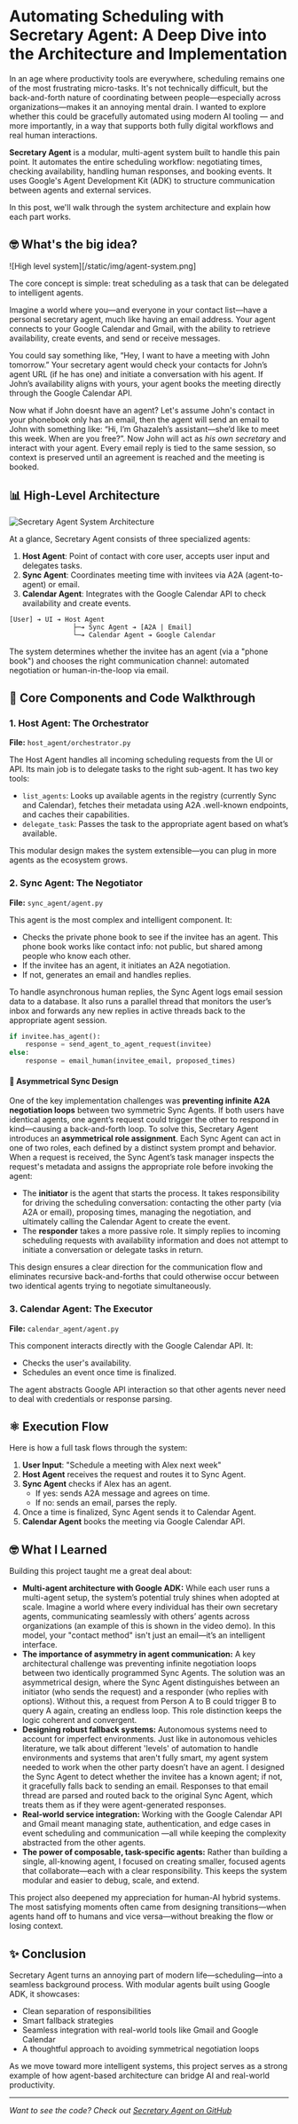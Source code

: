 # Automating Scheduling with Secretary Agent: A Deep Dive into the Architecture and Implementation

In an age where productivity tools are everywhere, scheduling remains one of the most frustrating micro-tasks. It's not technically difficult, but the back-and-forth nature of coordinating between people—especially across organizations—makes it an annoying mental drain. I wanted to explore whether this could be gracefully automated using modern AI tooling — and more importantly, in a way that supports both fully digital workflows and real human interactions.

**Secretary Agent** is a modular, multi-agent system built to handle this pain point. It automates the entire scheduling workflow: negotiating times, checking availability, handling human responses, and booking events. It uses Google's Agent Development Kit (ADK) to structure communication between agents and external services.

In this post, we'll walk through the system architecture and explain how each part works.

## 🤓 What's the big idea?

![High level system][/static/img/agent-system.png]

The core concept is simple: treat scheduling as a task that can be delegated to intelligent agents.

Imagine a world where you—and everyone in your contact list—have a personal secretary agent, much like having an email address. Your agent connects to your Google Calendar and Gmail, with the ability to retrieve availability, create events, and send or receive messages.

You could say something like, “Hey, I want to have a meeting with John tomorrow.” Your secretary agent would check your contacts for John’s agent URL (if he has one) and initiate a conversation with his agent. If John’s availability aligns with yours, your agent books the meeting directly through the Google Calendar API.

Now what if John doesnt have an agent? Let's assume John's contact in your phonebook only has an email, then the agent will send an email to John with something like: “Hi, I’m Ghazaleh’s assistant—she’d like to meet this week. When are you free?”. Now John will act as _his own secretary_ and interact with your agent. Every email reply is tied to the same session, so context is preserved until an agreement is reached and the meeting is booked.

## 📊 High-Level Architecture

![Secretary Agent System Architecture](/static/img/system-components.png)

At a glance, Secretary Agent consists of three specialized agents:

1. **Host Agent**: Point of contact with core user, accepts user input and delegates tasks.
2. **Sync Agent**: Coordinates meeting time with invitees via A2A (agent-to-agent) or email.
3. **Calendar Agent**: Integrates with the Google Calendar API to check availability and create events.

```
[User] ➔ UI ➔ Host Agent
                ├─➔ Sync Agent ➔ [A2A | Email]
                └─➔ Calendar Agent ➔ Google Calendar
```

The system determines whether the invitee has an agent (via a "phone book") and chooses the right communication channel: automated negotiation or human-in-the-loop via email.


## 💪 Core Components and Code Walkthrough

### 1. Host Agent: The Orchestrator

**File:** `host_agent/orchestrator.py`

The Host Agent handles all incoming scheduling requests from the UI or API. Its main job is to delegate tasks to the right sub-agent. It has two key tools:

- `list_agents`: Looks up available agents in the registry (currently Sync and Calendar), fetches their metadata using A2A .well-known endpoints, and caches their capabilities.
- `delegate_task`: Passes the task to the appropriate agent based on what’s available.

This modular design makes the system extensible—you can plug in more agents as the ecosystem grows.

### 2. Sync Agent: The Negotiator

**File:** `sync_agent/agent.py`

This agent is the most complex and intelligent component. It:

- Checks the private phone book to see if the invitee has an agent. This phone book works like contact info: not public, but shared among people who know each other.
- If the invitee has an agent, it initiates an A2A negotiation.
- If not, generates an email and handles replies.

To handle asynchronous human replies, the Sync Agent logs email session data to a database. It also runs a parallel thread that monitors the user’s inbox and forwards any new replies in active threads back to the appropriate agent session.

```python
if invitee.has_agent():
    response = send_agent_to_agent_request(invitee)
else:
    response = email_human(invitee_email, proposed_times)
```

#### 🔄 Asymmetrical Sync Design

One of the key implementation challenges was **preventing infinite A2A negotiation loops** between two symmetric Sync Agents. If both users have identical agents, one agent’s request could trigger the other to respond in kind—causing a back-and-forth loop. To solve this, Secretary Agent introduces an **asymmetrical role assignment**. Each Sync Agent can act in one of two roles, each defined by a distinct system prompt and behavior. When a request is received, the Sync Agent’s task manager inspects the request's metadata and assigns the appropriate role before invoking the agent:

- The **initiator** is the agent that starts the process. It takes responsibility for driving the scheduling conversation: contacting the other party (via A2A or email), proposing times, managing the negotiation, and ultimately calling the Calendar Agent to create the event.
- The **responder** takes a more passive role. It simply replies to incoming scheduling requests with availability information and does not attempt to initiate a conversation or delegate tasks in return.

This design ensures a clear direction for the communication flow and eliminates recursive back-and-forths that could otherwise occur between two identical agents trying to negotiate simultaneously.

### 3. Calendar Agent: The Executor

**File:** `calendar_agent/agent.py`

This component interacts directly with the Google Calendar API. It:

- Checks the user's availability.
- Schedules an event once time is finalized.

The agent abstracts Google API interaction so that other agents never need to deal with credentials or response parsing.


## ⚛️ Execution Flow

Here is how a full task flows through the system:

1. **User Input**: "Schedule a meeting with Alex next week"
2. **Host Agent** receives the request and routes it to Sync Agent.
3. **Sync Agent** checks if Alex has an agent.
   - If yes: sends A2A message and agrees on time.
   - If no: sends an email, parses the reply.
4. Once a time is finalized, Sync Agent sends it to Calendar Agent.
5. **Calendar Agent** books the meeting via Google Calendar API.


## 🤓 What I Learned

Building this project taught me a great deal about:

- **Multi-agent architecture with Google ADK:** While each user runs a multi-agent setup, the system’s potential truly shines when adopted at scale. Imagine a world where every individual has their own secretary agents, communicating seamlessly with others’ agents across organizations (an example of this is shown in the video demo). In this model, your "contact method" isn't just an email—it’s an intelligent interface.
- **The importance of asymmetry in agent communication:** A key architectural challenge was preventing infinite negotiation loops between two identically programmed Sync Agents. The solution was an asymmetrical design, where the Sync Agent distinguishes between an initiator (who sends the request) and a responder (who replies with options). Without this, a request from Person A to B could trigger B to query A again, creating an endless loop. This role distinction keeps the logic coherent and convergent.
- **Designing robust fallback systems:** Autonomous systems need to account for imperfect environments. Just like in autonomous vehicles literature, we talk about different 'levels' of automation to handle environments and systems that aren't fully smart, my agent system needed to work when the other party doesn’t have an agent. I designed the Sync Agent to detect whether the invitee has a known agent; if not, it gracefully falls back to sending an email. Responses to that email thread are parsed and routed back to the original Sync Agent, which treats them as if they were agent-generated responses.
- **Real-world service integration:** Working with the Google Calendar API and Gmail meant managing state, authentication, and edge cases in event scheduling and communication —all while keeping the complexity abstracted from the other agents.
- **The power of composable, task-specific agents:** Rather than building a single, all-knowing agent, I focused on creating smaller, focused agents that collaborate—each with a clear responsibility. This keeps the system modular and easier to debug, scale, and extend.

This project also deepened my appreciation for human-AI hybrid systems. The most satisfying moments often came from designing transitions—when agents hand off to humans and vice versa—without breaking the flow or losing context.

## ✨ Conclusion

Secretary Agent turns an annoying part of modern life—scheduling—into a seamless background process. With modular agents built using Google ADK, it showcases:

- Clean separation of responsibilities
- Smart fallback strategies
- Seamless integration with real-world tools like Gmail and Google Calendar
- A thoughtful approach to avoiding symmetrical negotiation loops

As we move toward more intelligent systems, this project serves as a strong example of how agent-based architecture can bridge AI and real-world productivity.

---

_Want to see the code? Check out [Secretary Agent on GitHub](https://github.com/Ghazalehdelfi/secretary_agent)_
